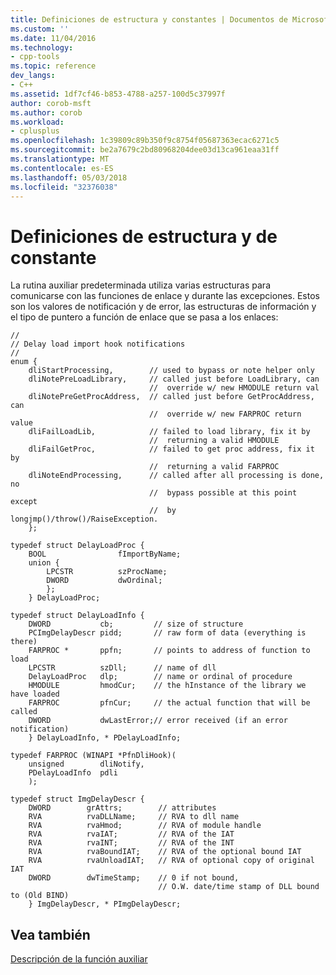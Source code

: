```yaml
---
title: Definiciones de estructura y constantes | Documentos de Microsoft
ms.custom: ''
ms.date: 11/04/2016
ms.technology:
- cpp-tools
ms.topic: reference
dev_langs:
- C++
ms.assetid: 1df7cf46-b853-4788-a257-100d5c37997f
author: corob-msft
ms.author: corob
ms.workload:
- cplusplus
ms.openlocfilehash: 1c39809c89b350f9c8754f05687363ecac6271c5
ms.sourcegitcommit: be2a7679c2bd80968204dee03d13ca961eaa31ff
ms.translationtype: MT
ms.contentlocale: es-ES
ms.lasthandoff: 05/03/2018
ms.locfileid: "32376038"
---
```

# <a name="structure-and-constant-definitions"></a>Definiciones de estructura y de constante
La rutina auxiliar predeterminada utiliza varias estructuras para comunicarse con las funciones de enlace y durante las excepciones. Estos son los valores de notificación y de error, las estructuras de información y el tipo de puntero a función de enlace que se pasa a los enlaces:  
  
```  
//  
// Delay load import hook notifications  
//  
enum {  
    dliStartProcessing,        // used to bypass or note helper only  
    dliNotePreLoadLibrary,     // called just before LoadLibrary, can  
                               //  override w/ new HMODULE return val  
    dliNotePreGetProcAddress,  // called just before GetProcAddress, can  
                               //  override w/ new FARPROC return value  
    dliFailLoadLib,            // failed to load library, fix it by  
                               //  returning a valid HMODULE  
    dliFailGetProc,            // failed to get proc address, fix it by  
                               //  returning a valid FARPROC  
    dliNoteEndProcessing,      // called after all processing is done, no  
                               //  bypass possible at this point except  
                               //  by longjmp()/throw()/RaiseException.  
    };  
  
typedef struct DelayLoadProc {  
    BOOL                fImportByName;  
    union {  
        LPCSTR          szProcName;  
        DWORD           dwOrdinal;  
        };  
    } DelayLoadProc;  
  
typedef struct DelayLoadInfo {  
    DWORD           cb;         // size of structure  
    PCImgDelayDescr pidd;       // raw form of data (everything is there)  
    FARPROC *       ppfn;       // points to address of function to load  
    LPCSTR          szDll;      // name of dll  
    DelayLoadProc   dlp;        // name or ordinal of procedure  
    HMODULE         hmodCur;    // the hInstance of the library we have loaded  
    FARPROC         pfnCur;     // the actual function that will be called  
    DWORD           dwLastError;// error received (if an error notification)  
    } DelayLoadInfo, * PDelayLoadInfo;  
  
typedef FARPROC (WINAPI *PfnDliHook)(  
    unsigned        dliNotify,  
    PDelayLoadInfo  pdli  
    );  
  
typedef struct ImgDelayDescr {  
    DWORD        grAttrs;        // attributes  
    RVA          rvaDLLName;     // RVA to dll name  
    RVA          rvaHmod;        // RVA of module handle  
    RVA          rvaIAT;         // RVA of the IAT  
    RVA          rvaINT;         // RVA of the INT  
    RVA          rvaBoundIAT;    // RVA of the optional bound IAT  
    RVA          rvaUnloadIAT;   // RVA of optional copy of original IAT  
    DWORD        dwTimeStamp;    // 0 if not bound,  
                                 // O.W. date/time stamp of DLL bound to (Old BIND)  
    } ImgDelayDescr, * PImgDelayDescr;  
```  
  
## <a name="see-also"></a>Vea también  
 [Descripción de la función auxiliar](../../build/reference/understanding-the-helper-function.md)